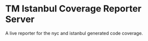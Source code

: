 # TM Istanbul Coverage Reporter Server

A live reporter for the nyc and istanbul generated code coverage.
